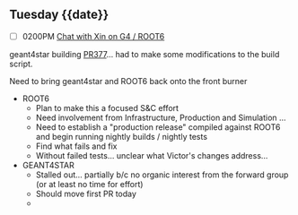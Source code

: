 ## Tuesday {{date}}

- [ ] 0200PM [Chat with Xin on G4 / ROOT6](https://lbnl.zoom.us/j/9630685012)


geant4star building [PR377](https://github.com/star-bnl/star-sw/pull/377)... had to make some modifications to the build script.


 Need to bring geant4star and ROOT6 back onto the front burner
 - ROOT6 
	 - Plan to make this a focused S&C effort
	 - Need involvement from Infrastructure, Production and Simulation ...
	 - Need to establish a "production release" compiled against ROOT6 and begin running nightly builds / nightly tests
	 - Find what fails and fix
	 - Without failed tests... unclear what Victor's changes address...
- GEANT4STAR
	- Stalled out... partially b/c no organic interest from the forward group (or at least no time for effort)
	- Should move first PR today
	- 